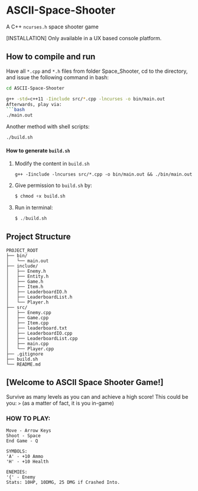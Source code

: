# ASCII-Space-Shooter

A C++ `ncurses.h` space shooter game

[INSTALLATION]
Only available in a UX based console platform.

## How to compile and run

Have all `*.cpp` and `*.h` files from folder Space_Shooter, cd to the directory, and issue the following command in bash:
```bash
cd ASCII-Space-Shooter

g++ -std=c++11 -Iinclude src/*.cpp -lncurses -o bin/main.out
Afterwards, play via:
```bash
./main.out
```

Another method with shell scripts:
```shell
./build.sh
```

#### How to generate `build.sh`

1. Modify the content in `build.sh`
    ```shell
    g++ -Iinclude -lncurses src/*.cpp -o bin/main.out && ./bin/main.out
    ```
2. Give permission to `build.sh` by:
    ```s
    $ chmod +x build.sh
    ```
3. Run in terminal:
    ```s
    $ ./build.sh
    ```

## Project Structure
```
PROJECT_ROOT
├── bin/
│   └── main.out
├── include/
│   ├── Enemy.h
│   ├── Entity.h
│   ├── Game.h
│   ├── Item.h
│   ├── LeaderboardIO.h
│   ├── LeaderboardList.h
│   └── Player.h
├── src/
│   ├── Enemy.cpp
│   ├── Game.cpp
│   ├── Item.cpp
│   ├── leaderboard.txt
│   ├── LeaderboardIO.cpp
│   ├── LeaderboardList.cpp
│   ├── main.cpp
│   └── Player.cpp
├── .gitignore
├── build.sh
└── README.md
```

## [Welcome to ASCII Space Shooter Game!]

Survive as many levels as you can and achieve a high score! This could be you: `>` (as a matter of fact, it is you in-game)

### HOW TO PLAY:
```
Move - Arrow Keys
Shoot - Space
End Game - Q

SYMBOLS:
'A' - +10 Ammo
'H' - +10 Health

ENEMIES:
'{' - Enemy
Stats: 10HP, 10DMG, 25 DMG if Crashed Into.
```

